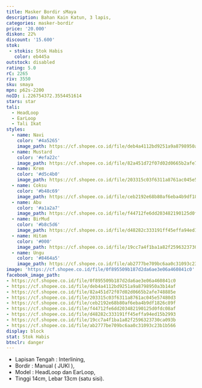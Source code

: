 ```yaml
---
title: Masker Bordir sMaya
description: Bahan Kain Katun, 3 lapis,
categories: masker-bordir
price: '20.000'
diskon: 22%
discount: '15.600'
stok:
 - stokis: Stok Habis
   color: eb445a
outstock: disabled
rating: 5.0
rC: 2265
riv: 3550
sku: smaya
mpn: p62s-2200
noID: i.226754372.3554451614
stars: star
tali:
  - HeadLoop
  - EarLoop
  - Tali Ikat
styles:
  - name: Navi
    color: '#4a5265'
    image_path: https://cf.shopee.co.id/file/deb4a4112bd9251a9a8798950a3b14af
  - name: Mustard
    color: '#efa22c'
    image_path: https://cf.shopee.co.id/file/82a451d72f07d02d0665b2afe748885e
  - name: Krem
    color: '#d5c4b0'
    image_path: https://cf.shopee.co.id/file/203315c03f6311a8761ac045e57480d3
  - name: Coksu
    color: '#b48c69'
    image_path: https://cf.shopee.co.id/file/ceb2192e68b80af6eba4b9df1826c89f
  - name: Abu
    color: '#a1a2a7'
    image_path: https://cf.shopee.co.id/file/f44712fe6dd203482190125d0fdc08af
  - name: BirMud
    color: '#b8c5d6'
    image_path: https://cf.shopee.co.id/file/d48282c333191ff45effa94ed15b2993
  - name: Hitam
    color: '#000'
    image_path: https://cf.shopee.co.id/file/19cc7a4f1ba1a82f2596323730ca093b
  - name: Ungu
    color: '#8464a5'
    image_path: https://cf.shopee.co.id/file/ab2777be709bc6aa0c31093c23b1b566
image: 'https://cf.shopee.co.id/file/0f895509b187d2da6ae3e06a460841c0'
facebook_image_path:
- https://cf.shopee.co.id/file/0f895509b187d2da6ae3e06a460841c0
- https://cf.shopee.co.id/file/deb4a4112bd9251a9a8798950a3b14af
- https://cf.shopee.co.id/file/82a451d72f07d02d0665b2afe748885e
- https://cf.shopee.co.id/file/203315c03f6311a8761ac045e57480d3
- https://cf.shopee.co.id/file/ceb2192e68b80af6eba4b9df1826c89f
- https://cf.shopee.co.id/file/f44712fe6dd203482190125d0fdc08af
- https://cf.shopee.co.id/file/d48282c333191ff45effa94ed15b2993
- https://cf.shopee.co.id/file/19cc7a4f1ba1a82f2596323730ca093b
- https://cf.shopee.co.id/file/ab2777be709bc6aa0c31093c23b1b566
display: block
stat: Stok Habis
btnclr: danger
---
```


- Lapisan Tengah : Interlining,
- Bordir : Manual ( JUKI ),
- Model : HeadLoop dan EarLoop,
- Tinggi 14cm, Lebar 13cm (satu sisi).
